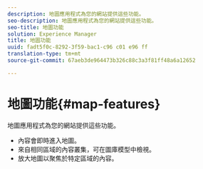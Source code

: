 ```yaml
---
description: 地圖應用程式為您的網站提供這些功能。
seo-description: 地圖應用程式為您的網站提供這些功能。
seo-title: 地圖功能
solution: Experience Manager
title: 地圖功能
uuid: fadt5f0c-8292-3f59-bac1-c96 c01 e96 ff
translation-type: tm+mt
source-git-commit: 67aeb3de964473b326c88c3a3f81ff48a6a12652

---
```



# 地圖功能{#map-features}

地圖應用程式為您的網站提供這些功能。



* 內容會即時進入地圖。
* 來自相同區域的內容叢集，可在圖庫模型中檢視。
* 放大地圖以聚焦於特定區域的內容。

